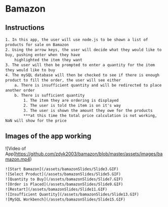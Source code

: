 # Bamazon

## Instructions
	1. In this app, the user will use node.js to be shown a list of products for sale on Bamazon
	2. Using the arrow keys, the user will decide what they would like to buy, pushing enter when they have 
		highlighted the item they want
	3. The user will then be prompted to enter a quantity for the item they would like to buy
	4. The mySQL database will then be checked to see if there is enough product to fill the order, the user will see either
		a. There is insufficient quantity and will be redirected to place another order
		b. There is sufficient quantity
			1. The item they are ordering is displayed
			2. The user is told the item is on it's way
			3. The user is shown the amount they owe for the products
			***at this time the total price calculation is not working, NaN will show for the price

## Images of the app working

![Video of App]https://github.com/zdyk2003/bamazon/blob/master/assets/images/bamazon.mp4)

	![Start Bamazon](/assets/bamazonSlides/Slide3.GIF)
	![Select Product](/assets/bamazonSlides/Slide5.GIF)
	![Quantity to Buy](/assets/bamazonSlides/Slide7.GIF)
	![Order is Placed](/assets/bamazonSlides/Slide9.GIF)
	![Restart](/assets/bamazonSlides/Slide11.GIF)
	![Insufficient Quantity](/assets/bamazonSlides/Slide13.GIF)
	![MySQL Workbench](/assets/bamazonSlides/Slide15.GIF)
	
